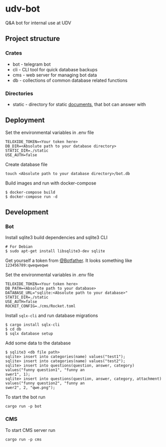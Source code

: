 # udv-bot
Q&A bot for internal use at UDV

## Project structure
### Crates
* bot - telegram bot 
* cli - CLI tool for quick database backups
* cms - web server for managing bot data
* db - collections of common database related functions

### Directories
* static - directory for static [documents](https://core.telegram.org/bots/api#senddocument), that bot can answer with

## Deployment
Set the environmental variables in .env file
```
TELOXIDE_TOKEN=<Your token here>
DB_DIR=<Absolute path to your database directory>
STATIC_DIR=./static
USE_AUTH=false
```

Create database file
```
touch <Absolute path to your database directory>/bot.db
```

Build images and run with docker-compose
```
$ docker-compose build
$ docker-compose run -d
```

## Development
### Bot
Install sqlite3 build dependencies and sqlite3 CLI
```
# For Debian
$ sudo apt-get install libsqlite3-dev sqlite
```
Get yourself a token from [@Botfather](https://t.me/botfather). It looks something like `123456789:qweqweqwe`

Set the environmental variables in .env file
```
TELOXIDE_TOKEN=<Your token here>
DB_PATH=<Absolute path to your database>
DATABASE_URL="sqlite:<Absolute path to your database>"
STATIC_DIR=./static
USE_AUTH=false
ROCKET_CONFIG=./cms/Rocket.toml
```
Install `sqlx-cli` and run database migrations
```
$ cargo install sqlx-cli
$ cd db
$ sqlx database setup
```
Add some data to the database
```
$ sqlite3 <db file path>
sqlite> insert into categories(name) values("test1");
sqlite> insert into categories(name) values("test2");
sqlite> insert into questions(question, answer, category) values("funny question1", "funny an
swer1", 1);
sqlite> insert into questions(question, answer, category, attachment) values("funny question2", "funny an
swer2", 2, "qwe.png");
```

To start the bot run
```
cargo run -p bot
```

### CMS
To start CMS server run
```
cargo run -p cms
```
